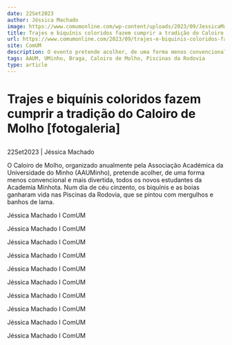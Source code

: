 ```yaml
---
date: 22Set2023
author: Jéssica Machado
image: https://www.comumonline.com/wp-content/uploads/2023/09/JessicaMachado_CaloiroAoMolho_02-1500x1000.jpg
title: Trajes e biquínis coloridos fazem cumprir a tradição do Caloiro de Molho [fotogaleria]
url: https://www.comumonline.com/2023/09/trajes-e-biquinis-coloridos-fazem-cumprir-a-tradicao-do-caloiro-de-molho/
site: ComUM
description: O evento pretende acolher, de uma forma menos convencional e mais divertida, todos os novos estudantes da Academia Minhota.
tags: AAUM, UMinho, Braga, Caloiro de Molho, Piscinas da Rodovia
type: article
---
```



# Trajes e biquínis coloridos fazem cumprir a tradição do Caloiro de Molho [fotogaleria]

## 

22Set2023 | Jéssica Machado

O Caloiro de Molho, organizado anualmente pela Associação Académica da Universidade do Minho (AAUMinho), pretende acolher, de uma forma menos convencional e mais divertida, todos os novos estudantes da Academia Minhota. Num dia de céu cinzento, os biquínis e as boias ganharam vida nas Piscinas da Rodovia, que se pintou com mergulhos e banhos de lama.

Jéssica Machado I ComUM

Jéssica Machado I ComUM

Jéssica Machado I ComUM

Jéssica Machado I ComUM

Jéssica Machado I ComUM

Jéssica Machado I ComUM

Jéssica Machado I ComUM

Jéssica Machado I ComUM

Jéssica Machado I ComUM

Jéssica Machado I ComUM

